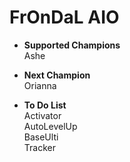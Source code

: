 # FrOnDaL AIO
  - <b>Supported Champions </b><br>
  Ashe
  
  - <b>Next Champion </b><br>
  Orianna
  
  - <b>To Do List</b><br>
  Activator<br>
  AutoLevelUp<br>
  BaseUlti<br>
  Tracker<br>
  <br>
  <br>
